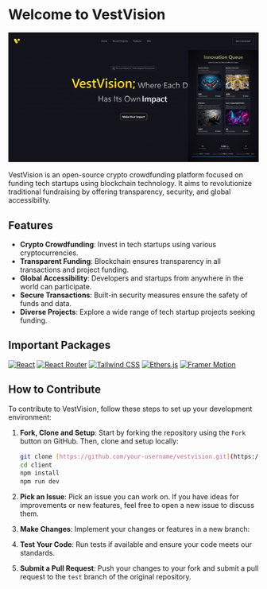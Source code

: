 # Welcome to VestVision

![VestVision cover](./cover.png)

VestVision is an open-source crypto crowdfunding platform focused on funding tech startups using blockchain technology. It aims to revolutionize traditional fundraising by offering transparency, security, and global accessibility.
## Features

- **Crypto Crowdfunding**: Invest in tech startups using various cryptocurrencies.
- **Transparent Funding**: Blockchain ensures transparency in all transactions and project funding.
- **Global Accessibility**: Developers and startups from anywhere in the world can participate.
- **Secure Transactions**: Built-in security measures ensure the safety of funds and data.
- **Diverse Projects**: Explore a wide range of tech startup projects seeking funding.

## Important Packages

[![React](https://img.shields.io/badge/React-18.2.0-blue)](https://reactjs.org/)
[![React Router](https://img.shields.io/badge/React_Router-6.4.4-blue)](https://reactrouter.com/)
[![Tailwind CSS](https://img.shields.io/badge/Tailwind_CSS-3.4.3-blue)](https://tailwindcss.com/)
[![Ethers.js](https://img.shields.io/badge/Ethers.js-5.7.2-blue)](https://docs.ethers.io/v5/)
[![Framer Motion](https://img.shields.io/badge/Framer_Motion-11.2.6-blue)](https://www.framer.com/motion/)

## How to Contribute
To contribute to VestVision, follow these steps to set up your development environment:

1. **Fork, Clone and Setup**: Start by forking the repository using the `Fork` button on GitHub. Then, clone and setup locally:
   ```bash
   git clone [https://github.com/your-username/vestvision.git](https://github.com/Yasin-97/VestVision.git)
   cd client
   npm install
   npm run dev
2. **Pick an Issue**: Pick an issue you can work on. If you have ideas for improvements or new features, feel free to open a new issue to discuss them.

5. **Make Changes**: Implement your changes or features in a new branch:

6. **Test Your Code**: Run tests if available and ensure your code meets our standards.

7. **Submit a Pull Request**: Push your changes to your fork and submit a pull request to the `test` branch of the original repository.

